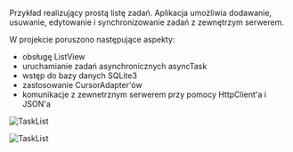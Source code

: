 Przykład realizujący prostą listę zadań. Aplikacja umożliwia dodawanie, usuwanie, edytowanie i synchronizowanie zadań z zewnętrzym serwerem.

W projekcie poruszono następujące aspekty:

* obsługę ListView
* uruchamianie zadań asynchronicznych asyncTask
* wstęp do bazy danych SQLite3
* zastosowanie CursorAdapter'ów
* komunikacje z zewnetrznym serwerem przy pomocy HttpClient'a i JSON'a


![TaskList](http://dl.dropbox.com/u/2804933/android-sandbox/TaskList_1.png)

![TaskList](http://dl.dropbox.com/u/2804933/android-sandbox/TaskList_2.png)